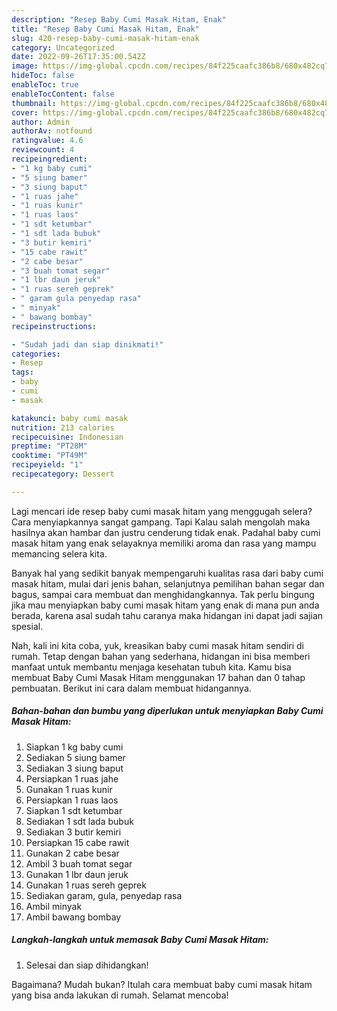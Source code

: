```yaml
---
description: "Resep Baby Cumi Masak Hitam, Enak"
title: "Resep Baby Cumi Masak Hitam, Enak"
slug: 420-resep-baby-cumi-masak-hitam-enak
category: Uncategorized
date: 2022-09-26T17:35:00.542Z
image: https://img-global.cpcdn.com/recipes/84f225caafc386b8/680x482cq70/baby-cumi-masak-hitam-foto-resep-utama.jpg
hideToc: false
enableToc: true
enableTocContent: false
thumbnail: https://img-global.cpcdn.com/recipes/84f225caafc386b8/680x482cq70/baby-cumi-masak-hitam-foto-resep-utama.jpg
cover: https://img-global.cpcdn.com/recipes/84f225caafc386b8/680x482cq70/baby-cumi-masak-hitam-foto-resep-utama.jpg
author: Admin
authorAv: notfound
ratingvalue: 4.6
reviewcount: 4
recipeingredient:
- "1 kg baby cumi"
- "5 siung bamer"
- "3 siung baput"
- "1 ruas jahe"
- "1 ruas kunir"
- "1 ruas laos"
- "1 sdt ketumbar"
- "1 sdt lada bubuk"
- "3 butir kemiri"
- "15 cabe rawit"
- "2 cabe besar"
- "3 buah tomat segar"
- "1 lbr daun jeruk"
- "1 ruas sereh geprek"
- " garam gula penyedap rasa"
- " minyak"
- " bawang bombay"
recipeinstructions:

- "Sudah jadi dan siap dinikmati!"
categories:
- Resep
tags:
- baby
- cumi
- masak

katakunci: baby cumi masak 
nutrition: 213 calories
recipecuisine: Indonesian
preptime: "PT28M"
cooktime: "PT49M"
recipeyield: "1"
recipecategory: Dessert

---
```



Lagi mencari ide resep baby cumi masak hitam yang menggugah selera? Cara menyiapkannya sangat gampang. Tapi Kalau salah mengolah maka hasilnya akan hambar dan justru cenderung tidak enak. Padahal baby cumi masak hitam yang enak selayaknya memiliki aroma dan rasa yang mampu memancing selera kita.


Banyak hal yang sedikit banyak mempengaruhi kualitas rasa dari baby cumi masak hitam, mulai dari jenis bahan, selanjutnya pemilihan bahan segar dan bagus, sampai cara membuat dan menghidangkannya. Tak perlu bingung jika mau menyiapkan baby cumi masak hitam yang enak di mana pun anda berada, karena asal sudah tahu caranya maka hidangan ini dapat jadi sajian spesial.




Nah, kali ini kita coba, yuk, kreasikan baby cumi masak hitam sendiri di rumah. Tetap dengan bahan yang sederhana, hidangan ini bisa memberi manfaat untuk membantu menjaga kesehatan tubuh kita. Kamu bisa membuat Baby Cumi Masak Hitam menggunakan 17 bahan dan 0 tahap pembuatan. Berikut ini cara dalam membuat hidangannya.

<!--inarticleads1-->

##### Bahan-bahan dan bumbu yang diperlukan untuk menyiapkan Baby Cumi Masak Hitam:

1. Siapkan 1 kg baby cumi
1. Sediakan 5 siung bamer
1. Sediakan 3 siung baput
1. Persiapkan 1 ruas jahe
1. Gunakan 1 ruas kunir
1. Persiapkan 1 ruas laos
1. Siapkan 1 sdt ketumbar
1. Sediakan 1 sdt lada bubuk
1. Sediakan 3 butir kemiri
1. Persiapkan 15 cabe rawit
1. Gunakan 2 cabe besar
1. Ambil 3 buah tomat segar
1. Gunakan 1 lbr daun jeruk
1. Gunakan 1 ruas sereh geprek
1. Sediakan  garam, gula, penyedap rasa
1. Ambil  minyak
1. Ambil  bawang bombay




<!--inarticleads2-->

##### Langkah-langkah untuk memasak Baby Cumi Masak Hitam:


1. Selesai dan siap dihidangkan!



Bagaimana? Mudah bukan? Itulah cara membuat baby cumi masak hitam yang bisa anda lakukan di rumah. Selamat mencoba!
